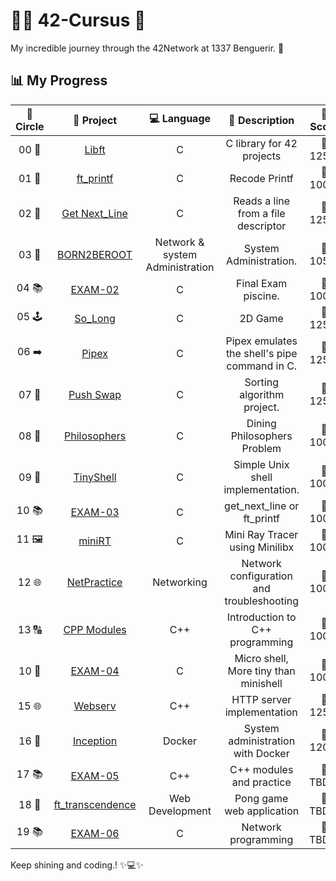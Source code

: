 # 👩‍💻 **42-Cursus 🚀**
My incredible journey through the 42Network at 1337 Benguerir. 🚀
## 📊 **My Progress**
| 🔄 **Circle** | 📂 **Project** | 💻 **Language** | 📝 **Description** | 🌟 **Score** |
|:------------:|:---------------:|:---------------:|:------------------:|:------------:|
| 00 📘 | [Libft](https://github.com/48k483x/42_CURSUS/tree/main/libft) | C | C library for 42 projects | 💯 125% |
| 01 🎉 | [ft_printf](https://github.com/48k483x/42_CURSUS/tree/main/ft_printf) | C | Recode Printf | 💯 100% |
| 02 📝 | [Get Next_Line](https://github.com/48k483x/42_CURSUS/tree/main/Get_Next_Line) | C | Reads a line from a file descriptor | 💯 125% |
| 03 🐧 | [BORN2BEROOT](https://github.com/48k483x/Born2beroot-Tutorial) | Network & system Administration | System Administration.| 💯 105% |
| 04 📚 | [EXAM-02](https://github.com/48k483x/42_EXAM/tree/main/.subjects/STUD_PART/exam_02) | C | Final Exam piscine. | 💯 100% |
| 05 🕹️ | [So_Long](https://github.com/48k483x/42_CURSUS/tree/main/So_Long) | C | 2D Game | 💯 125% |
| 06 ➡️ | [Pipex](https://github.com/48k483x/42_CURSUS/tree/main/PiPex) | C | Pipex emulates the shell's pipe command in C. | 💯 125% |
| 07 🔄 | [Push Swap](https://github.com/48k483x/42_CURSUS/tree/main/push_swap) | C | Sorting algorithm project. | 💯 125% |
| 08 🍝 | [Philosophers](https://github.com/48k483x/Philosophers) | C | Dining Philosophers Problem | 💯 100% |
| 09 🐚 | [TinyShell](https://github.com/48k483x/TinyShell) | C | Simple Unix shell implementation. | 💯 100% |
| 10 📚 | [EXAM-03](https://github.com/48k483x/42_EXAM/tree/main/.subjects/STUD_PART/exam_03) | C | get_next_line or ft_printf | 💯 100% |
| 11 🖼️ | [miniRT](https://github.com/48k483x/MiniRayX) | C | Mini Ray Tracer using Minilibx | 💯 100% |
| 12 🌐 | [NetPractice](https://github.com/48k483x/NetPractice) | Networking | Network configuration and troubleshooting | 💯 100% |
| 13 🔠 | [CPP Modules](https://github.com/48k483x/CPP_Modules) | C++ | Introduction to C++ programming | 💯 100% |
| 10 🐚 | [EXAM-04](https://github.com/48k483x/42_EXAM/tree/main/.subjects/STUD_PART/exam_04) | C | Micro shell, More tiny than minishell | 💯 100% |
| 15 🌐 | [Webserv](https://github.com/48k483x/Webserv) | C++ | HTTP server implementation | 💯 125% |
| 16 🐳 | [Inception](https://github.com/48k483x/Inception) | Docker | System administration with Docker | 💯 120% |
| 17 📚 | [EXAM-05](https://github.com/48k483x/42_EXAM/tree/main/.subjects/STUD_PART/exam_05) | C++ | C++ modules and practice | 💯 TBD% |
| 18 🏓 | [ft_transcendence](https://github.com/48k483x/ft_transcendence) | Web Development | Pong game web application | 💯 TBD% |
| 19 📚 | [EXAM-06](https://github.com/48k483x/42_EXAM/tree/main/.subjects/STUD_PART/exam_06) | C | Network programming | 💯 TBD% |

Keep shining and coding.! ✨💻✨
